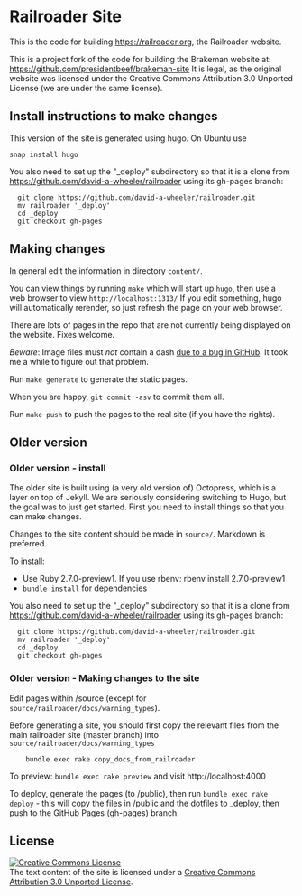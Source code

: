# Railroader Site

This is the code for building <https://railroader.org>,
the Railroader website.

This is a project fork of the code for building the Brakeman website at:
<https://github.com/presidentbeef/brakeman-site>
It is legal, as the original website was licensed under the
Creative Commons Attribution 3.0 Unported License
(we are under the same license).

## Install instructions to make changes

This version of the site is generated using hugo. On Ubuntu use
~~~~
snap install hugo
~~~~

You also need to set up the "\_deploy" subdirectory so that it is a
clone from https://github.com/david-a-wheeler/railroader using its
gh-pages branch:

~~~~
  git clone https://github.com/david-a-wheeler/railroader.git
  mv railroader '_deploy'
  cd _deploy
  git checkout gh-pages
~~~~

## Making changes

In general edit the information in directory `content/`.

You can view things by running `make` which will start up `hugo`,
then use a web browser to view `http://localhost:1313/`
If you edit something, hugo will automatically rerender, so just
refresh the page on your web browser.

There are lots of pages in the repo that are not currently being
displayed on the website.
Fixes welcome.

*Beware*: Image files must *not* contain a dash
[due to a bug in GitHub](https://github.com/OregonDigital/oregondigital/issues/583).
It took me a while to figure out that problem.

Run `make generate` to generate the static pages.

When you are happy, `git commit -asv` to commit them all.

Run `make push` to push the pages to the real site (if you have the rights).

## Older version

### Older version - install

The older site is built using (a very old version of) Octopress, which is a layer on top of Jekyll.  We are seriously considering switching to Hugo, but the goal was to just get started.  First you need to install things so that you can make changes.

Changes to the site content should be made in `source/`. Markdown is preferred.

To install:

* Use Ruby 2.7.0-preview1.  If you use rbenv: rbenv install 2.7.0-preview1
* `bundle install` for dependencies

You also need to set up the "\_deploy" subdirectory so that it is a
clone from https://github.com/david-a-wheeler/railroader using its
gh-pages branch:

~~~~
  git clone https://github.com/david-a-wheeler/railroader.git
  mv railroader '_deploy'
  cd _deploy
  git checkout gh-pages
~~~~

### Older version - Making changes to the site

Edit pages within /source
(except for `source/railroader/docs/warning_types`).

Before generating a site, you should first copy the
relevant files from the main railroader site (master branch)
into `source/railroader/docs/warning_types`

~~~~
    bundle exec rake copy_docs_from_railroader
~~~~

To preview: `bundle exec rake preview` and visit http://localhost:4000

To deploy, generate the pages (to /public),
then run `bundle exec rake deploy` -
this will copy the files in /public and the dotfiles
to \_deploy, then push to the GitHub Pages (gh-pages) branch.

## License

<a rel="license" href="http://creativecommons.org/licenses/by/3.0/"><img alt="Creative Commons License" style="border-width:0" src="http://i.creativecommons.org/l/by/3.0/88x31.png" /></a><br />The text content of the site is licensed under a <a rel="license" href="http://creativecommons.org/licenses/by/3.0/">Creative Commons Attribution 3.0 Unported License</a>.
